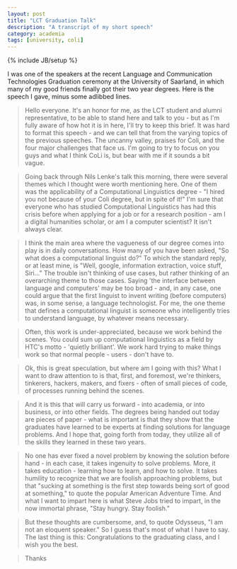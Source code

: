 ```yaml
---
layout: post
title: "LCT Graduation Talk"
description: "A transcript of my short speech"
category: academia
tags: [university, coli]
---
```

{% include JB/setup %}

I was one of the speakers at the recent Language and Communication Technologies Graduation ceremony at the University of Saarland, in which many of my good friends finally got their two year degrees. Here is the speech I gave, minus some adlibbed lines. 

> Hello everyone. It's an honor for me, as the LCT student and alumni representative, to be able to stand here and talk to you - but as I'm fully aware of how hot it is in here, I'll try to keep this brief. It was hard to format this speech - and we can tell that from the varying topics of the previous speeches. The uncanny valley, praises for Coli, and the four major challenges that face us. I'm going to try to focus on you guys and what I think CoLi is, but bear with me if it sounds a bit vague.  
  
> Going back through Nils Lenke's talk this morning, there were several themes which I thought were worth mentioning here. One of them was the applicability of a Computational Linguistics degree - "I hired you not because of your Coli degree, but in spite of it!" I'm sure that everyone who has studied Computational Linguistics has had this crisis before when applying for a job or for a research position - am I a digital humanities scholar, or am I a computer scientist? It isn't always clear. 

> I think the main area where the vagueness of our degree comes into play is in daily conversations. How many of you have been asked, "So what does a computational linguist do?" To which the standard reply, or at least mine, is "Well, google, information extraction, voice stuff, Siri…" The trouble isn't thinking of use cases, but rather thinking of an overarching theme to those cases. Saying 'the interface between language and computers' may be too broad - and, in any case, one could argue that the first linguist to invent writing (before computers) was, in some sense, a language technologist. For me, the one theme that defines a computational linguist is someone who intelligently tries to understand language, by whatever means necessary. 

> Often, this work is under-appreciated, because we work behind the scenes. You could sum up computational linguistics as a field by HTC's motto - 'quietly brilliant'. We work hard trying to make things work so that normal people - users - don't have to. 

> Ok, this is great speculation, but where am I going with this? What I want to draw attention to is that, first, and foremost, we're thinkers, tinkerers, hackers, makers, and fixers - often of small pieces of code, of processes running behind the scenes. 

> And it is this that will carry us forward - into academia, or into business, or into other fields. The degrees being handed out today are pieces of paper - what is important is that they show that the graduates have learned to be experts at finding solutions for language problems. And I hope that, going forth from today, they utilize all of the skills they learned in these two years. 

> No one has ever fixed a novel problem by knowing the solution before hand - in each case, it takes ingenuity to solve problems. More, it takes education - learning how to learn, and how to solve. It takes humility to recognize that we are foolish approaching problems, but that "sucking at something is the first step towards being sort of good at something," to quote the popular American Adventure Time. And what I want to impart here is what Steve Jobs tried to impart, in the now immortal phrase, "Stay hungry. Stay foolish."

> But these thoughts are cumbersome, and, to quote Odysseus, "I am not an eloquent speaker." So I guess that's most of what I have to say. The last thing is this: Congratulations to the graduating class, and I wish you the best. 

> Thanks
